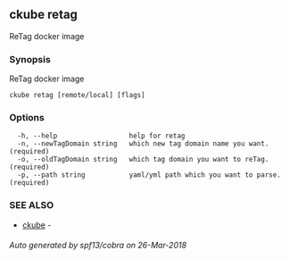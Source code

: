 ## ckube retag

ReTag docker image

### Synopsis

ReTag docker image

```
ckube retag [remote/local] [flags]
```

### Options

```
  -h, --help                  help for retag
  -n, --newTagDomain string   which new tag domain name you want. (required)
  -o, --oldTagDomain string   which tag domain you want to reTag. (required)
  -p, --path string           yaml/yml path which you want to parse. (required)
```

### SEE ALSO

* [ckube](ckube.md)	 - 

###### Auto generated by spf13/cobra on 26-Mar-2018
